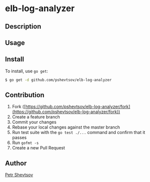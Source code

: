 # elb-log-analyzer

## Description

## Usage

## Install

To install, use `go get`:

```bash
$ go get -d github.com/pshevtsov/elb-log-analyzer
```

## Contribution

1. Fork ([https://github.com/pshevtsov/elb-log-analyzer/fork](https://github.com/pshevtsov/elb-log-analyzer/fork))
1. Create a feature branch
1. Commit your changes
1. Rebase your local changes against the master branch
1. Run test suite with the `go test ./...` command and confirm that it passes
1. Run `gofmt -s`
1. Create a new Pull Request

## Author

[Petr Shevtsov](https://github.com/pshevtsov)

